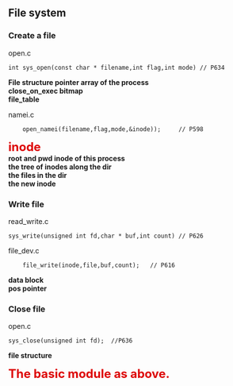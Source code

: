 ## File system

### Create a file

open.c    

	int sys_open(const char * filename,int flag,int mode) // P634

**File structure pointer array of the process**   
**close\_on\_exec bitmap**  
**file\_table**

namei.c  

    	open_namei(filename,flag,mode,&inode));     // P598

<font color="#dd0000" size=5>**inode**</font>  
**root and pwd inode of this process**  
**the tree of inodes along the dir**  
**the files in the dir**  
**the new inode**

### Write file
read_write.c

    sys_write(unsigned int fd,char * buf,int count) // P626
file_dev.c  

    	file_write(inode,file,buf,count);	// P616
  
**data block**  
**pos pointer**  

### Close file
open.c  

    sys_close(unsigned int fd);  //P636
**file structure**

<font color="#dd0000" size=5>**The basic module as above.**</font> 





